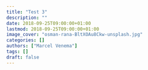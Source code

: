 ```yaml
---
title: "Test 3"
description: ""
date: 2018-09-25T09:00:00+01:00
lastmod: 2018-09-25T09:00:00+01:00
image_cover: "osman-rana-BltXOAu8Ckw-unsplash.jpg"
categories: []
authors: ["Marcel Venema"] 
tags: []
draft: false
---
```

